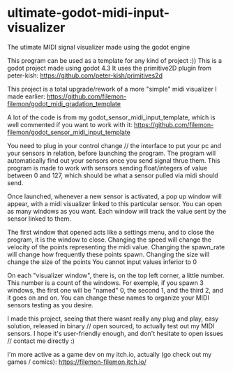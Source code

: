# ultimate-godot-midi-input-visualizer
The utimate MIDI signal visualizer made using the godot engine

This program can be used as a template for any kind of project :))
This is a godot project made using godot 4.3
It uses the primitive2D plugin from peter-kish:
https://github.com/peter-kish/primitives2d

This project is a total upgrade/rework of a more "simple" midi visualizer I made earlier:
https://github.com/filemon-filemon/godot_midi_gradation_template

A lot of the code is from my godot_sensor_midi_input_template, which is well commented if you want to work with it:
https://github.com/filemon-filemon/godot_sensor_midi_input_template

You need to plug in your control change // the interface to put your pc and your sensors in relation, before launching the program.
The program will automatically find out your sensors once you send signal thrue them.
This program is made to work with sensors sending float/integers of value between 0 and 127, which should be what a sensor pulled via midi should send.

Once launched, whenever a new sensor is activated, a pop up window will appear, with a midi visualizer linked to this particular sensor.
You can open as many windows as you want.
Each window will track the value sent by the sensor linked to them.

The first window that opened acts like a settings menu, and to close the program, it is the window to close.
Changing the speed will change the velocity of the points representing the midi value.
Changing the spawn_rate will change how frequently these points spawn.
Changing the size will change the size of the points
You cannot input values inferior to 0

On each "visualizer window", there is, on the top left corner, a little number.
This number is a count of the windows.
For exemple, if you spawn 3 windows, the first one will be "named" 0, the second 1, and the third 2, and it goes on and on.
You can change these names to organize your MIDI sensors testing as you desire.

I made this project, seeing that there wasnt really any plug and play, easy solution, released in binary // open sourced, to actually test out my MIDI sensors.
I hope it's user-friendly enough, and don't hesitate to open issues // contact me directly :)

I'm more active as a game dev on my itch.io, actually (go check out my games / comics):
https://filemon-filemon.itch.io/
